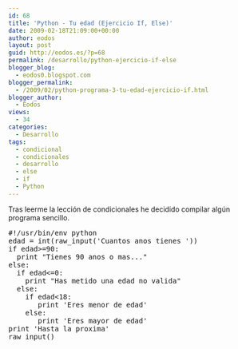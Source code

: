 ```yaml
---
id: 68
title: 'Python - Tu edad (Ejercicio If, Else)'
date: 2009-02-18T21:09:00+00:00
author: eodos
layout: post
guid: http://eodos.es/?p=68
permalink: /desarrollo/python-ejercicio-if-else
blogger_blog:
  - eodos0.blogspot.com
blogger_permalink:
  - /2009/02/python-programa-3-tu-edad-ejercicio-if.html
blogger_author:
  - Eodos
views:
  - 34
categories:
  - Desarrollo
tags:
  - condicional
  - condicionales
  - desarrollo
  - else
  - if
  - Python
---
```

Tras leerme la lección de condicionales he decidido compilar algún programa sencillo.

<pre class="lang:python decode:true ">#!/usr/bin/env python
edad = int(raw_input('Cuantos anos tienes '))
if edad>=90:
  print "Tienes 90 anos o mas..."
else:
  if edad<=0:  
    print "Has metido una edad no valida"
  else:  
    if edad<18:
       print 'Eres menor de edad'
    else:
       print 'Eres mayor de edad'
print 'Hasta la proxima'
raw_input()</pre>

&nbsp;
